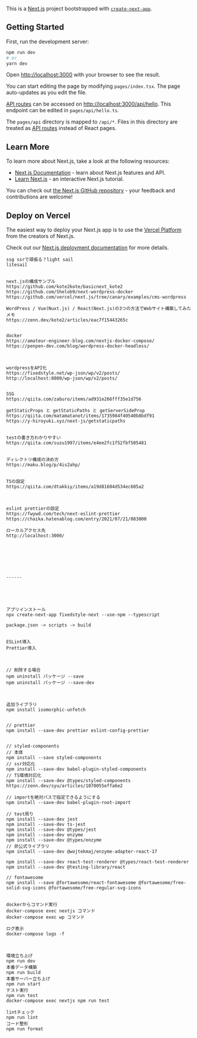 This is a [Next.js](https://nextjs.org/) project bootstrapped with [`create-next-app`](https://github.com/vercel/next.js/tree/canary/packages/create-next-app).

## Getting Started

First, run the development server:

```bash
npm run dev
# or
yarn dev
```

Open [http://localhost:3000](http://localhost:3000) with your browser to see the result.

You can start editing the page by modifying `pages/index.tsx`. The page auto-updates as you edit the file.

[API routes](https://nextjs.org/docs/api-routes/introduction) can be accessed on [http://localhost:3000/api/hello](http://localhost:3000/api/hello). This endpoint can be edited in `pages/api/hello.ts`.

The `pages/api` directory is mapped to `/api/*`. Files in this directory are treated as [API routes](https://nextjs.org/docs/api-routes/introduction) instead of React pages.

## Learn More

To learn more about Next.js, take a look at the following resources:

- [Next.js Documentation](https://nextjs.org/docs) - learn about Next.js features and API.
- [Learn Next.js](https://nextjs.org/learn) - an interactive Next.js tutorial.

You can check out [the Next.js GitHub repository](https://github.com/vercel/next.js/) - your feedback and contributions are welcome!

## Deploy on Vercel

The easiest way to deploy your Next.js app is to use the [Vercel Platform](https://vercel.com/new?utm_medium=default-template&filter=next.js&utm_source=create-next-app&utm_campaign=create-next-app-readme) from the creators of Next.js.

Check out our [Next.js deployment documentation](https://nextjs.org/docs/deployment) for more details.

```
ssg ssrで頑張る？light sail
litesail


next.jsの構成サンプル
https://github.com/kote2kote/basicnext_kote2
https://github.com/Shelob9/next-wordpress-docker
https://github.com/vercel/next.js/tree/canary/examples/cms-wordpress

WordPress / Vue(Nuxt.js) / React(Next.js)の3つの方法でWebサイト構築してみたメモ
https://zenn.dev/kote2/articles/eac7f15443265c


docker
https://amateur-engineer-blog.com/nextjs-docker-compose/
https://penpen-dev.com/blog/wordpress-docker-headless/



wordpressをAPI化
https://fixedstyle.net/wp-json/wp/v2/posts/
http://localhost:8000/wp-json/wp/v2/posts/


SSG
https://qiita.com/zaburo/items/ad931e266fff35e1d756

getStaticProps と getStaticPaths と getServerSideProp
https://qiita.com/matamatanot/items/1735984f40540b8bdf91
https://y-hiroyuki.xyz/next-js/getstaticpaths


testの書き方わかりやすい
https://qiita.com/suzu1997/items/e4ee2fc1f52fbf505481


ディレクトリ構成の決め方
https://maku.blog/p/4is2ahp/


TSの設定
https://qiita.com/dtakkiy/items/a19d81604d534ec605a2



eslint prettierの設定
https://fwywd.com/tech/next-eslint-prettier
https://chaika.hatenablog.com/entry/2021/07/21/083000

ローカルアクセス先
http://localhost:3000/







------





アプリインストール
npx create-next-app fixedstyle-next --use-npm --typescript

package.json -> scripts -> build


ESLint導入
Prettier導入



// 削除する場合
npm uninstall パッケージ --save
npm uninstall パッケージ --save-dev



追加ライブラリ
npm install isomorphic-unfetch


// prettier
npm install --save-dev prettier eslint-config-prettier


// styled-components
// 本体
npm install --save styled-components
// ssr対応化
npm install --save-dev babel-plugin-styled-components
// TS環境対応化
npm install --save-dev @types/styled-components
https://zenn.dev/syu/articles/1070055effa6e2

// importを絶対パスで指定できるようにする
npm install --save-dev babel-plugin-root-import

// test周り
npm install --save-dev jest
npm install --save-dev ts-jest
npm install --save-dev @types/jest
npm install --save-dev enzyme
npm install --save-dev @types/enzyme
// 非公式ライブラリ
npm install --save-dev @wojtekmaj/enzyme-adapter-react-17

npm install --save-dev react-test-renderer @types/react-test-renderer
npm install --save-dev @testing-library/react

// fontawesome
npm install --save @fortawesome/react-fontawesome @fortawesome/free-solid-svg-icons @fortawesome/free-regular-svg-icons


dockerからコマンド実行
docker-compose exec nextjs コマンド
docker-compose exec wp コマンド

ログ表示
docker-compose logs -f



環境立ち上げ
npm run dev
本番データ構築
npm run build
本番サーバー立ち上げ
npm run start
テスト実行
npm run test
docker-compose exec nextjs npm run test

lintチェック
npm run lint
コード整形
npm run format
```
